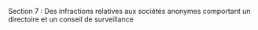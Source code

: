 Section 7 : Des infractions relatives aux sociétés anonymes comportant un directoire et un conseil de surveillance